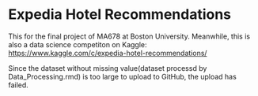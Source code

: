 # Expedia Hotel Recommendations
This for the final project of MA678 at Boston University.
Meanwhile, this is also a data science competiton on Kaggle: https://www.kaggle.com/c/expedia-hotel-recommendations/ 

Since the dataset without missing value(dataset processd by Data_Processing.rmd) is too large to upload to GitHub, the upload has failed.
